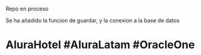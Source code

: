 Repo en proceso

Se ha añadido la funcion de guardar, y la conexion a la base de datos




# AluraHotel #AluraLatam #OracleOne
